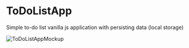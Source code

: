 # ToDoListApp
Simple to-do list vanilla js application with persisting data (local storage)

![ToDoListAppMockup](https://github.com/user-attachments/assets/7a2108a1-1dc5-4a8b-a8fc-bd0a0975551d)
